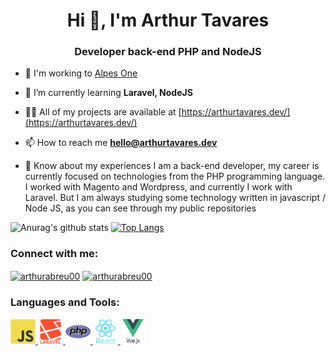 <h1 align="center">Hi 👋, I'm Arthur Tavares</h1>
<h3 align="center">Developer back-end PHP and NodeJS</h3>

- 🔭 I'm working to [Alpes One](http://alpes.one/)

- 🌱 I’m currently learning **Laravel, NodeJS**

- 👨‍💻 All of my projects are available at [https://arthurtavares.dev/](https://arthurtavares.dev/)

- 📫 How to reach me **hello@arthurtavares.dev**



- 📄 Know about my experiences I am a back-end developer, my career is currently focused on technologies from the PHP programming language. I worked with Magento and Wordpress, and currently I work with Laravel. But I am always studying some technology written in javascript / Node JS, as you can see through my public repositories

![Anurag's github stats](https://github-readme-stats.vercel.app/api?username=arthurtavaresdev&show_icons=true&theme=dracula)  [![Top Langs](https://github-readme-stats.vercel.app/api/top-langs/?username=arthurtavaresdev&hide=css,html&theme=dracula)](https://github.com/anuraghazra/github-readme-stats)

<p align="left">
<h3 align="left">Connect with me:</h3>
<a href="https://twitter.com/arthurabreu00" target="blank"><img align="center" src="https://cdn.jsdelivr.net/npm/simple-icons@3.0.1/icons/twitter.svg" alt="arthurabreu00" height="30" width="40" /></a>
<a href="https://instagram.com/arthurabreu00" target="blank"><img align="center" src="https://cdn.jsdelivr.net/npm/simple-icons@3.0.1/icons/instagram.svg" alt="arthurabreu00" height="30" width="40" /></a>
</p>


<h3 align="left">Languages and Tools:</h3>
<p align="left"> <a href="https://developer.mozilla.org/en-US/docs/Web/JavaScript" target="_blank"> <img src="https://raw.githubusercontent.com/devicons/devicon/master/icons/javascript/javascript-original.svg" alt="javascript" width="40" height="40"/> </a> <a href="https://laravel.com/" target="_blank"> <img src="https://raw.githubusercontent.com/devicons/devicon/master/icons/laravel/laravel-plain-wordmark.svg" alt="laravel" width="40" height="40"/> </a> <a href="https://www.php.net" target="_blank"> <img src="https://raw.githubusercontent.com/devicons/devicon/master/icons/php/php-original.svg" alt="php" width="40" height="40"/> </a> <a href="https://reactjs.org/" target="_blank"> <img src="https://raw.githubusercontent.com/devicons/devicon/master/icons/react/react-original-wordmark.svg" alt="react" width="40" height="40"/> </a> <a href="https://vuejs.org/" target="_blank"> <img src="https://raw.githubusercontent.com/devicons/devicon/master/icons/vuejs/vuejs-original-wordmark.svg" alt="vuejs" width="40" height="40"/> </a> </p>

